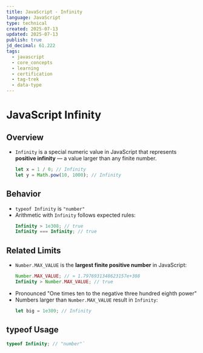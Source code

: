```yaml
---
title: JavaScript - Infinity
language: JavaScript
type: technical
created: 2025-07-13
updated: 2025-07-13
publish: true
jd_decimal: 61.222
tags:
  - javascript
  - core_concepts
  - learning
  - certification
  - tag-trek
  - data-type
---
```


# JavaScript Infinity

## Overview

- `Infinity` is a special numeric value in JavaScript that represents **positive infinity** — a value larger than any finite number.
  ```javascript
  let x = 1 / 0; // Infinity
  let y = Math.pow(10, 1000); // Infinity
  ```

## Behavior

- `typeof Infinity` is `"number"`
- Arithmetic with `Infinity` follows expected rules:
  ```javascript
  Infinity > 1e308; // true
  Infinity === Infinity; // true
  ```

## Related Limits

- `Number.MAX_VALUE` is the **largest finite positive number** in JavaScript:
  ```javascript
  Number.MAX_VALUE; // ≈ 1.7976931348623157e+308
  Infinity > Number.MAX_VALUE; // true
  ```
- Pronounced "One times ten to the negative three hundred eighth power"
- Numbers larger than `Number.MAX_VALUE` result in `Infinity`:
  ```javascript
  let big = 1e309; // Infinity
  ```

## typeof Usage

```javascript
typeof Infinity; // "number"`
```
